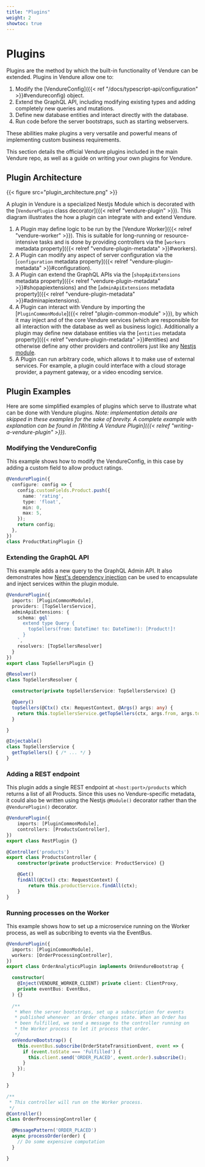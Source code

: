 ```yaml
---
title: "Plugins"
weight: 2
showtoc: true
---
```

 
# Plugins

Plugins are the method by which the built-in functionality of Vendure can be extended. Plugins in Vendure allow one to:

1. Modify the [VendureConfig]({{< ref "/docs/typescript-api/configuration" >}}#vendureconfig) object.
2. Extend the GraphQL API, including modifying existing types and adding completely new queries and mutations.
3. Define new database entities and interact directly with the database.
4. Run code before the server bootstraps, such as starting webservers.

These abilities make plugins a very versatile and powerful means of implementing custom business requirements.

This section details the official Vendure plugins included in the main Vendure repo, as well as a guide on writing your own plugins for Vendure.

## Plugin Architecture

{{< figure src="plugin_architecture.png" >}}

A plugin in Vendure is a specialized Nestjs Module which is decorated with the [`VendurePlugin` class decorator]({{< relref "vendure-plugin" >}}). This diagram illustrates the how a plugin can integrate with and extend Vendure.
 
1. A Plugin may define logic to be run by the [Vendure Worker]({{< relref "vendure-worker" >}}). This is suitable for long-running or resource-intensive tasks and is done by providing controllers via the [`workers` metadata property]({{< relref "vendure-plugin-metadata" >}}#workers).
2. A Plugin can modify any aspect of server configuration via the [`configuration` metadata property]({{< relref "vendure-plugin-metadata" >}}#configuration).
3. A Plugin can extend the GraphQL APIs via the [`shopApiExtensions` metadata property]({{< relref "vendure-plugin-metadata" >}}#shopapiextensions) and the [`adminApiExtensions` metadata property]({{< relref "vendure-plugin-metadata" >}}#adminapiextensions).
4. A Plugin can interact with Vendure by importing the [`PluginCommonModule`]({{< relref "plugin-common-module" >}}), by which it may inject and of the core Vendure services (which are responsible for all interaction with the database as well as business logic). Additionally a plugin may define new database entities via the [`entities` metadata property]({{< relref "vendure-plugin-metadata" >}}#entities) and otherwise define any other providers and controllers just like any [Nestjs module](https://docs.nestjs.com/modules).
5. A Plugin can run arbitrary code, which allows it to make use of external services. For example, a plugin could interface with a cloud storage provider, a payment gateway, or a video encoding service.

## Plugin Examples

Here are some simplified examples of plugins which serve to illustrate what can be done with Vendure plugins. *Note: implementation details are skipped in these examples for the sake of brevity. A complete example with explanation can be found in [Writing A Vendure Plugin]({{< relref "writing-a-vendure-plugin" >}}).*

### Modifying the VendureConfig

This example shows how to modify the VendureConfig, in this case by adding a custom field to allow product ratings.
```TypeScript
@VendurePlugin({
  configure: config => {
    config.customFields.Product.push({
      name: 'rating',
      type: 'float',
      min: 0,
      max: 5,
    });
    return config;
  },
})
class ProductRatingPlugin {}
```

### Extending the GraphQL API

This example adds a new query to the GraphQL Admin API. It also demonstrates how [Nest's dependency injection](https://docs.nestjs.com/providers) can be used to encapsulate and inject services within the plugin module.
 
```TypeScript
@VendurePlugin({
  imports: [PluginCommonModule],
  providers: [TopSellersService],
  adminApiExtensions: {
    schema: gql`
      extend type Query {
        topSellers(from: DateTime! to: DateTime!): [Product!]!
      }
    `,
    resolvers: [TopSellersResolver]
  }
})
export class TopSellersPlugin {}

@Resolver()
class TopSellersResolver {

  constructor(private topSellersService: TopSellersService) {}

  @Query()
  topSellers(@Ctx() ctx: RequestContext, @Args() args: any) {
    return this.topSellersService.getTopSellers(ctx, args.from, args.to);
  }

}

@Injectable()
class TopSellersService { 
  getTopSellers() { /* ... */ }
}
```

### Adding a REST endpoint

This plugin adds a single REST endpoint at `<host:port>/products` which returns a list of all Products. Since this uses no Vendure-specific metadata, it could also be written using the Nestjs `@Module()` decorator rather than the `@VendurePlugin()` decorator.

```TypeScript
@VendurePlugin({
    imports: [PluginCommonModule],
    controllers: [ProductsController],
})
export class RestPlugin {}

@Controller('products')
export class ProductsController {
    constructor(private productService: ProductService) {}

    @Get()
    findAll(@Ctx() ctx: RequestContext) {
        return this.productService.findAll(ctx);
    }
}
```

### Running processes on the Worker

This example shows how to set up a microservice running on the Worker process, as well as subcribing to events via the EventBus.

```TypeScript
@VendurePlugin({
  imports: [PluginCommonModule],
  workers: [OrderProcessingController],
})
export class OrderAnalyticsPlugin implements OnVendureBootstrap {

  constructor(
    @Inject(VENDURE_WORKER_CLIENT) private client: ClientProxy,
    private eventBus: EventBus,
  ) {}
  
  /**
   * When the server bootstraps, set up a subscription for events 
   * published whenever  an Order changes state. When an Order has 
   * been fulfilled, we send a message to the controller running on
   * the Worker process to let it process that order.
   */
  onVendureBootstrap() {
    this.eventBus.subscribe(OrderStateTransitionEvent, event => {
      if (event.toState === 'Fulfilled') {
        this.client.send('ORDER_PLACED', event.order).subscribe();
      }
    });
  }

}

/**
 * This controller will run on the Worker process.
 */
@Controller()
class OrderProcessingController {

  @MessagePattern('ORDER_PLACED')
  async processOrder(order) {
    // Do some expensive computation
  }

}
```
